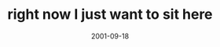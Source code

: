 ---
layout: base.njk
title : 'right now I just want to sit here' 
view_title : 'right now I just want to sit here' 
year : '2001' 
date : '2001-09-18' 
img_file : '/drawing/sithere.png' 
html_file : 'sithere' 
next_html : 'nofun.html' 
year_order : '202' 
permalink : "title/{{html_file}}.html"
---